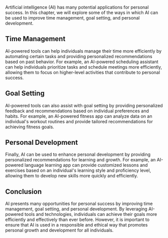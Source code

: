 
Artificial intelligence (AI) has many potential applications for personal success. In this chapter, we will explore some of the ways in which AI can be used to improve time management, goal setting, and personal development.

Time Management
---------------

AI-powered tools can help individuals manage their time more efficiently by automating certain tasks and providing personalized recommendations based on past behavior. For example, an AI-powered scheduling assistant can help individuals prioritize tasks and schedule meetings more efficiently, allowing them to focus on higher-level activities that contribute to personal success.

Goal Setting
------------

AI-powered tools can also assist with goal setting by providing personalized feedback and recommendations based on individual preferences and habits. For example, an AI-powered fitness app can analyze data on an individual's workout routines and provide tailored recommendations for achieving fitness goals.

Personal Development
--------------------

Finally, AI can be used to enhance personal development by providing personalized recommendations for learning and growth. For example, an AI-powered language learning app can provide customized lessons and exercises based on an individual's learning style and proficiency level, allowing them to develop new skills more quickly and efficiently.

Conclusion
----------

AI presents many opportunities for personal success by improving time management, goal setting, and personal development. By leveraging AI-powered tools and technologies, individuals can achieve their goals more efficiently and effectively than ever before. However, it is important to ensure that AI is used in a responsible and ethical way that promotes personal growth and development for all individuals.
